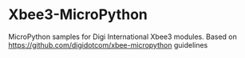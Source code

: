 # Xbee3-MicroPython
 MicroPython samples for Digi International Xbee3 modules. Based on https://github.com/digidotcom/xbee-micropython guidelines
